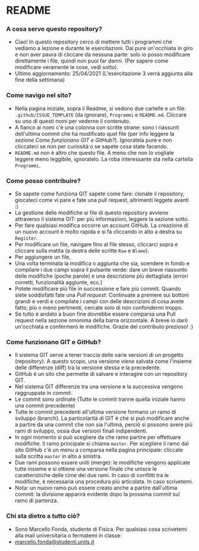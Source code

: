 # README #

### A cosa serve questo repository? ###

* Ciao! In questo repository cerco di mettere tutti i programmi che vediamo a lezione e durante le esercitazioni. Dai pure un'occhiata in giro e non aver paura di cliccare da nessuna parte: solo io posso modificare direttamente i file, quindi non puoi far danni. (Per sapere come modificare veramente le cose, vedi sotto).
* Ultimo aggiornamento: 25/04/2021 (L'esercitazione 3 verrà aggiunta alla fine della settimana)

### Come navigo nel sito? ###

* Nella pagina iniziale, sopra il Readme, si vedono due cartelle e un file: `.github/ISSUE_TEMPLATE` (da ignorare), `Programmi` e `README.md`. Cliccare su uno di questi nomi per vederne il contenuto.
* A fianco ai nomi c'è una colonna con scritte strane: sono i riassunti dell'ultima commit che ha modificato quel file (per info leggere la _sezione Come funzionano GIT e GitHub?_). Ignoratela pure e non cliccateci se non per curiosità o se sapete cosa state facendo.
* `README.md` non è altro che questo file. A meno che non lo vogliate leggere meno leggibile, ignoratelo. La roba interessante sta nella cartella `Programmi`.
### Come posso contribuire? ###

* Se sapete come funziona GIT sapete come fare: clonate il repository, giocateci come vi pare e fate una pull request, altrimenti leggete avanti :)
* La gestione delle modifiche ai file di questo repository avviene attraverso il sistema GIT: per più informazioni, leggere la sezione sotto.
* Per fare qualsiasi modifica occorre un account GitHub. La creazione di un nuovo account è molto rapida e si fa cliccando in alto a destra su `Register`.
* Per modificare un file, navigare fino al file stesso, cliccarci sopra e cliccare sulla matita (a destra delle scritte `Raw` e `Blame`).
* Per aggiungere un file, 
* Una volta terminata la modifica o aggiunta che sia, scendere in fondo e compilare i due campi sopra il pulsante verde: dare un breve riassunto delle modifiche (poche parole) e una descrizione più dettagliata (errori corretti, funzionalità aggiunte, ecc.)
* Potete modificare più file in successione e fare più commit. Quando siete soddisfatti fate una _Pull request_: Continuate a premere sui bottoni grandi e verdi e compilate i campi con delle descrizioni di cosa avete fatto, più o meno pertinenti, cercate solo di non confondermi troppo.
* Se tutto è andato a buon fine dovrebbe essere comparsa una Pull request nella sezione omonima della barra orizzontale. A breve io darò un'occhiata e confermerò le modifiche. Grazie del contributo prezioso! :)
### Come funzionano GIT e GitHub? ###
* Il sistema GIT serve a tener traccia delle varie versioni di un progetto (repository). A questo scopo, una versione viene salvata come l'insieme delle differenze (diff) tra la versione stessa e la precedente.
* GitHub è un sito che permette di salvare e interagire con un repository GIT.
* Nel sistema GIT differenze tra una versione e la successiva vengono raggruppate in _commit_.
* Le commit sono ordinate (Tutte le commit tranne quella iniziale hanno una commit precedente)
* Tutte le commit precedenti all'ultima versione formano un ramo di sviluppo (branch). La particolarità di GIT è che si può modificare anche a partire da una commit che non sia l'ultima, perciò si possono avere più rami di sviluppo, ossia due versioni finali indipendenti. 
* In ogni momento si può scegliere da che ramo partire per effettuare modifiche. Il ramo principale si chiama `master`. Per scegliere il ramo dal sito GitHub c'è un menu a comparsa nella pagina principale: cliccate sulla scritta `master` in alto a sinistra. 
* Due rami possono essere uniti (merge): le modifiche vengono applicate tutte insieme e si ottiene una versione finale che unisce le caratteristiche delle cime dei due rami. In caso di conflitti tra le modifiche, è necessaria una procedura più articolata. In caso scrivetemi.
* Nota: un nuovo ramo può essere creato anche a partire dall'ultima commit: la divisione apparirà evidente dopo la prossima commit sul ramo di partenza.

### Chi sta dietro a tutto ciò? ###

* Sono Marcello Fonda, studente di Fisica. Per qualsiasi cosa scrivetemi alla mail universitaria o fermatemi in classe:
* marcello.fonda@studenti.units.it


